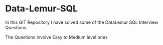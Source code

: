 # Data-Lemur-SQL
In this GIT Repository I have solved some of the DataLemur SQL Interview Questions.

The Questions involve Easy to Medium level ones 
